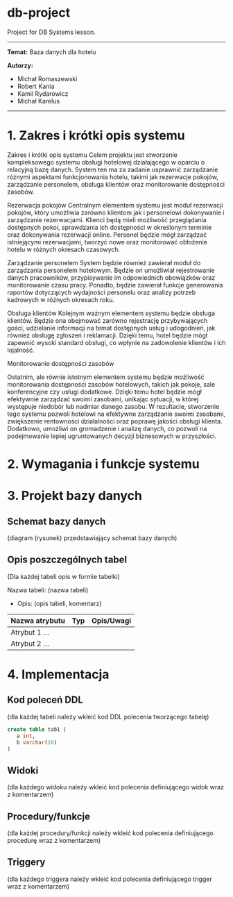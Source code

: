 # db-project
Project for DB Systems lesson.



<!-- <style>
 p,li {
    font-size: 12pt;
  }
</style>  -->

<!-- <style>
 pre {
    font-size: 8pt;
  }
</style>  -->


---


**Temat:** 
Baza danych dla hotelu

**Autorzy:** 
- Michał Romaszewski
- Robert Kania
- Kamil Rydarowicz
- Michał Karelus
---


# 1.  Zakres i krótki opis systemu

Zakres i krótki opis systemu
Celem projektu jest stworzenie kompleksowego systemu obsługi hotelowej działającego w oparciu o relacyjną bazę danych. System ten ma za zadanie usprawnić zarządzanie różnymi aspektami funkcjonowania hotelu, takimi jak rezerwacje pokojów, zarządzanie personelem, obsługa klientów oraz monitorowanie dostępności zasobów.

Rezerwacja pokojów
Centralnym elementem systemu jest moduł rezerwacji pokojów, który umożliwia zarówno klientom jak i personelowi dokonywanie i zarządzanie rezerwacjami. Klienci będą mieli możliwość przeglądania dostępnych pokoi, sprawdzania ich dostępności w określonym terminie oraz dokonywania rezerwacji online. Personel będzie mógł zarządzać istniejącymi rezerwacjami, tworzyć nowe oraz monitorować obłożenie hotelu w różnych okresach czasowych.

Zarządzanie personelem
System będzie również zawierał moduł do zarządzania personelem hotelowym. Będzie on umożliwiał rejestrowanie danych pracowników, przypisywanie im odpowiednich obowiązków oraz monitorowanie czasu pracy. Ponadto, będzie zawierał funkcje generowania raportów dotyczących wydajności personelu oraz analizy potrzeb kadrowych w różnych okresach roku.

Obsługa klientów
Kolejnym ważnym elementem systemu będzie obsługa klientów. Będzie ona obejmować zarówno rejestrację przybywających gości, udzielanie informacji na temat dostępnych usług i udogodnień, jak również obsługę zgłoszeń i reklamacji. Dzięki temu, hotel będzie mógł zapewnić wysoki standard obsługi, co wpłynie na zadowolenie klientów i ich lojalność.

Monitorowanie dostępności zasobów

Ostatnim, ale równie istotnym elementem systemu będzie możliwość monitorowania dostępności zasobów hotelowych, takich jak pokoje, sale konferencyjne czy usługi dodatkowe. Dzięki temu hotel będzie mógł efektywnie zarządzać swoimi zasobami, unikając sytuacji, w której występuje niedobór lub nadmiar danego zasobu.
W rezultacie, stworzenie tego systemu pozwoli hotelowi na efektywne zarządzanie swoimi zasobami, zwiększenie rentowności działalności oraz poprawę jakości obsługi klienta. Dodatkowo, umożliwi on gromadzenie i analizę danych, co pozwoli na podejmowanie lepiej ugruntowanych decyzji biznesowych w przyszłości.

# 2.	Wymagania i funkcje systemu

# 3.	Projekt bazy danych

## Schemat bazy danych

(diagram (rysunek) przedstawiający schemat bazy danych) 

## Opis poszczególnych tabel

(Dla każdej tabeli opis w formie tabelki)


Nazwa tabeli: (nazwa tabeli)
- Opis: (opis tabeli, komentarz)

| Nazwa atrybutu | Typ  | Opis/Uwagi |
|----------------|------|------------|
| Atrybut 1 …    |      |            |
| Atrybut 2 …    |      |            |


# 4.	Implementacja

## Kod poleceń DDL

(dla każdej tabeli należy wkleić kod DDL polecenia tworzącego tabelę)

```sql
create table tab1 (
   a int,
   b varchar(10)
)
```

## Widoki

(dla każdego widoku należy wkleić kod polecenia definiującego widok wraz z komentarzem)

## Procedury/funkcje

(dla każdej procedury/funkcji należy wkleić kod polecenia definiującego procedurę wraz z komentarzem)

## Triggery

(dla każdego triggera należy wkleić kod polecenia definiującego trigger wraz z komentarzem)


